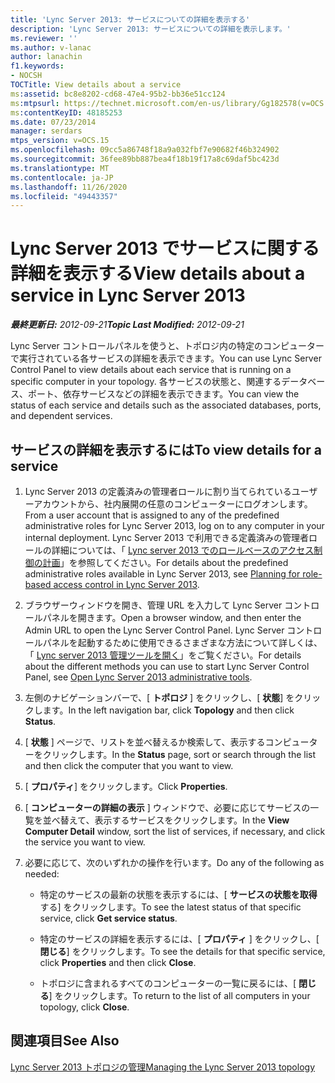 ```yaml
---
title: 'Lync Server 2013: サービスについての詳細を表示する'
description: 'Lync Server 2013: サービスについての詳細を表示します。'
ms.reviewer: ''
ms.author: v-lanac
author: lanachin
f1.keywords:
- NOCSH
TOCTitle: View details about a service
ms:assetid: bc8e8202-cd68-47e4-95b2-bb36e51cc124
ms:mtpsurl: https://technet.microsoft.com/en-us/library/Gg182578(v=OCS.15)
ms:contentKeyID: 48185253
ms.date: 07/23/2014
manager: serdars
mtps_version: v=OCS.15
ms.openlocfilehash: 09cc5a86748f18a9a032fbf7e90682f46b324902
ms.sourcegitcommit: 36fee89bb887bea4f18b19f17a8c69daf5bc423d
ms.translationtype: MT
ms.contentlocale: ja-JP
ms.lasthandoff: 11/26/2020
ms.locfileid: "49443357"
---
```

# <a name="view-details-about-a-service-in-lync-server-2013"></a><span data-ttu-id="2697c-103">Lync Server 2013 でサービスに関する詳細を表示する</span><span class="sxs-lookup"><span data-stu-id="2697c-103">View details about a service in Lync Server 2013</span></span>

<div data-xmlns="http://www.w3.org/1999/xhtml">

<div class="topic" data-xmlns="http://www.w3.org/1999/xhtml" data-msxsl="urn:schemas-microsoft-com:xslt" data-cs="https://msdn.microsoft.com/">

<div data-asp="https://msdn2.microsoft.com/asp">



</div>

<div id="mainSection">

<div id="mainBody"><span data-ttu-id="2697c-104">

<span> </span></span><span class="sxs-lookup"><span data-stu-id="2697c-104">

<span> </span></span></span>

<span data-ttu-id="2697c-105">_**最終更新日:** 2012-09-21_</span><span class="sxs-lookup"><span data-stu-id="2697c-105">_**Topic Last Modified:** 2012-09-21_</span></span>

<span data-ttu-id="2697c-106">Lync Server コントロールパネルを使うと、トポロジ内の特定のコンピューターで実行されている各サービスの詳細を表示できます。</span><span class="sxs-lookup"><span data-stu-id="2697c-106">You can use Lync Server Control Panel to view details about each service that is running on a specific computer in your topology.</span></span> <span data-ttu-id="2697c-107">各サービスの状態と、関連するデータベース、ポート、依存サービスなどの詳細を表示できます。</span><span class="sxs-lookup"><span data-stu-id="2697c-107">You can view the status of each service and details such as the associated databases, ports, and dependent services.</span></span>

<div>

## <a name="to-view-details-for-a-service"></a><span data-ttu-id="2697c-108">サービスの詳細を表示するには</span><span class="sxs-lookup"><span data-stu-id="2697c-108">To view details for a service</span></span>

1.  <span data-ttu-id="2697c-109">Lync Server 2013 の定義済みの管理者ロールに割り当てられているユーザーアカウントから、社内展開の任意のコンピューターにログオンします。</span><span class="sxs-lookup"><span data-stu-id="2697c-109">From a user account that is assigned to any of the predefined administrative roles for Lync Server 2013, log on to any computer in your internal deployment.</span></span> <span data-ttu-id="2697c-110">Lync Server 2013 で利用できる定義済みの管理者ロールの詳細については、「 [Lync server 2013 でのロールベースのアクセス制御の計画](lync-server-2013-planning-for-role-based-access-control.md)」を参照してください。</span><span class="sxs-lookup"><span data-stu-id="2697c-110">For details about the predefined administrative roles available in Lync Server 2013, see [Planning for role-based access control in Lync Server 2013](lync-server-2013-planning-for-role-based-access-control.md).</span></span>

2.  <span data-ttu-id="2697c-111">ブラウザーウィンドウを開き、管理 URL を入力して Lync Server コントロールパネルを開きます。</span><span class="sxs-lookup"><span data-stu-id="2697c-111">Open a browser window, and then enter the Admin URL to open the Lync Server Control Panel.</span></span> <span data-ttu-id="2697c-112">Lync Server コントロールパネルを起動するために使用できるさまざまな方法について詳しくは、「 [Lync server 2013 管理ツールを開く](lync-server-2013-open-lync-server-administrative-tools.md)」をご覧ください。</span><span class="sxs-lookup"><span data-stu-id="2697c-112">For details about the different methods you can use to start Lync Server Control Panel, see [Open Lync Server 2013 administrative tools](lync-server-2013-open-lync-server-administrative-tools.md).</span></span>

3.  <span data-ttu-id="2697c-113">左側のナビゲーションバーで、[ **トポロジ** ] をクリックし、[ **状態**] をクリックします。</span><span class="sxs-lookup"><span data-stu-id="2697c-113">In the left navigation bar, click **Topology** and then click **Status**.</span></span>

4.  <span data-ttu-id="2697c-114">[ **状態** ] ページで、リストを並べ替えるか検索して、表示するコンピューターをクリックします。</span><span class="sxs-lookup"><span data-stu-id="2697c-114">In the **Status** page, sort or search through the list and then click the computer that you want to view.</span></span>

5.  <span data-ttu-id="2697c-115">[ **プロパティ**] をクリックします。</span><span class="sxs-lookup"><span data-stu-id="2697c-115">Click **Properties**.</span></span>

6.  <span data-ttu-id="2697c-116">[ **コンピューターの詳細の表示** ] ウィンドウで、必要に応じてサービスの一覧を並べ替えて、表示するサービスをクリックします。</span><span class="sxs-lookup"><span data-stu-id="2697c-116">In the **View Computer Detail** window, sort the list of services, if necessary, and click the service you want to view.</span></span>

7.  <span data-ttu-id="2697c-117">必要に応じて、次のいずれかの操作を行います。</span><span class="sxs-lookup"><span data-stu-id="2697c-117">Do any of the following as needed:</span></span>
    
      - <span data-ttu-id="2697c-118">特定のサービスの最新の状態を表示するには、[ **サービスの状態を取得** する] をクリックします。</span><span class="sxs-lookup"><span data-stu-id="2697c-118">To see the latest status of that specific service, click **Get service status**.</span></span>
    
      - <span data-ttu-id="2697c-119">特定のサービスの詳細を表示するには、[ **プロパティ** ] をクリックし、[ **閉じる**] をクリックします。</span><span class="sxs-lookup"><span data-stu-id="2697c-119">To see the details for that specific service, click **Properties** and then click **Close**.</span></span>
    
      - <span data-ttu-id="2697c-120">トポロジに含まれるすべてのコンピューターの一覧に戻るには、[ **閉じる**] をクリックします。</span><span class="sxs-lookup"><span data-stu-id="2697c-120">To return to the list of all computers in your topology, click **Close**.</span></span>

</div>

<div>

## <a name="see-also"></a><span data-ttu-id="2697c-121">関連項目</span><span class="sxs-lookup"><span data-stu-id="2697c-121">See Also</span></span>


[<span data-ttu-id="2697c-122">Lync Server 2013 トポロジの管理</span><span class="sxs-lookup"><span data-stu-id="2697c-122">Managing the Lync Server 2013 topology</span></span>](lync-server-2013-managing-the-lync-server-topology.md)  
  

<span data-ttu-id="2697c-123"></div>

</div>

<span> </span>

</div>

</div>

</span><span class="sxs-lookup"><span data-stu-id="2697c-123"></div>

</div>

<span> </span>

</div>

</div>

</span></span></div>

